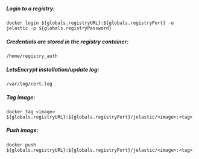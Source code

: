 ##### Login to a registry:
~~~~
docker login ${globals.registryURL}:${globals.registryPort} -u jelastic -p ${globals.registryPassword}
~~~~
  
##### Credentials are stored in the registry container:
```/home/registry_auth```

##### LetsEncrypt installation/update log:
```/var/log/cert.log```

##### Tag image:
~~~~
docker tag <image> ${globals.registryURL}:${globals.registryPort}/jelastic/<image>:<tag>
~~~~

##### Push image:
~~~~
docker push ${globals.registryURL}:${globals.registryPort}/jelastic/<image>:<tag>
~~~~
